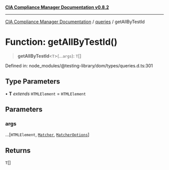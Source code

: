 [**CIA Compliance Manager Documentation v0.8.2**](../../../README.md)

***

[CIA Compliance Manager Documentation](../../../globals.md) / [queries](../README.md) / getAllByTestId

# Function: getAllByTestId()

> **getAllByTestId**\<`T`\>(...`args`): `T`[]

Defined in: node\_modules/@testing-library/dom/types/queries.d.ts:301

## Type Parameters

• **T** *extends* `HTMLElement` = `HTMLElement`

## Parameters

### args

...\[`HTMLElement`, [`Matcher`](../../../type-aliases/Matcher.md), [`MatcherOptions`](../../../interfaces/MatcherOptions.md)\]

## Returns

`T`[]
